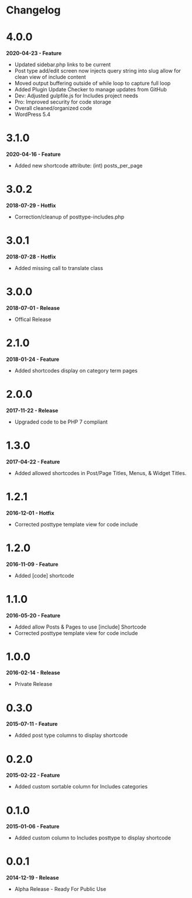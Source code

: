 # Changelog

# 4.0.0
**2020-04-23 - Feature**
* Updated sidebar.php links to be current
* Post type add/edit screen now injects query string into slug allow for clean view of include content
* Moved output buffering outside of while loop to capture full loop
* Added Plugin Update Checker to manage updates from GitHub
* Dev: Adjusted gulpfile.js for Includes project needs
* Pro: Improved security for code storage
* Overall cleaned/organized code
* WordPress 5.4

# 3.1.0
**2020-04-16 - Feature**

* Added new shortcode attribute: (int) posts_per_page

# 3.0.2
**2018-07-29 - Hotfix**

* Correction/cleanup of posttype-includes.php

# 3.0.1
**2018-07-28 - Hotfix**

* Added missing call to translate class

# 3.0.0
**2018-07-01 - Release**

* Offical Release

# 2.1.0
**2018-01-24 - Feature**

* Added shortcodes display on category term pages

# 2.0.0
**2017-11-22 - Release**

* Upgraded code to be PHP 7 compliant

# 1.3.0
**2017-04-22 - Feature**

* Added allowed shortcodes in Post/Page Titles, Menus, & Widget Titles.

# 1.2.1
**2016-12-01 - Hotfix**

* Corrected posttype template view for code include

# 1.2.0
**2016-11-09 - Feature**

* Added [code] shortcode

# 1.1.0
**2016-05-20 - Feature**

* Added allow Posts & Pages to use [include] Shortcode
* Corrected posttype template view for code include

# 1.0.0
**2016-02-14 - Release**

* Private Release

# 0.3.0
**2015-07-11 - Feature**

* Added post type columns to display shortcode

# 0.2.0
**2015-02-22 - Feature**

* Added custom sortable column for Includes categories

# 0.1.0
**2015-01-06 - Feature**

* Added custom column to Includes posttype to display shortcode

# 0.0.1
**2014-12-19 - Release**

* Alpha Release - Ready For Public Use
